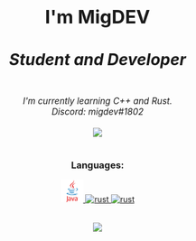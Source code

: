 # <div align="center"><h3>I'm MigDEV<h5>Student and Developer</h5></h3></div>

<div align="center"><center style="font-style: oblique; font-size:110%; font-family:"Times New Roman", Times, serif">I'm currently learning C++ and Rust.</div>  

<div align="center"><center style="font-style: oblique; font-size:110%; font-family:"Times New Roman", Times, serif">Discord: migdev#1802</div>  

<br/>  

<div align="center"><img src="https://github-readme-stats.vercel.app/api?username=MigDEV-Weeb&show_icons=true&count_private=true&hide_border=true" align="center" /></div>  

<br/>  

<h3 align="center">Languages:</h3>
<p align="center"> <a href="https://openjdk.java.net/" target="_blank"> <img src="https://raw.githubusercontent.com/devicons/devicon/master/icons/java/java-original-wordmark.svg" alt="java" width="40" height="40"/> </a> <a href="https://isocpp.org/" target="_blank"> <img src="https://upload.wikimedia.org/wikipedia/commons/thumb/1/18/ISO_C%2B%2B_Logo.svg/1200px-ISO_C%2B%2B_Logo.svg.png" alt="rust" width="35" height="40"/> </a>  <a href="https://www.rust-lang.org/" target="_blank"> <img src="https://upload.wikimedia.org/wikipedia/commons/thumb/d/d5/Rust_programming_language_black_logo.svg/2048px-Rust_programming_language_black_logo.svg.png" alt="rust" width="40" height="40"/> </a> </p>

<br/>  

<div align="center">
<img src="https://komarev.com/ghpvc/?username=MigDEV-Weeb&&style=flat-square" align="center" />
</div>  
  



